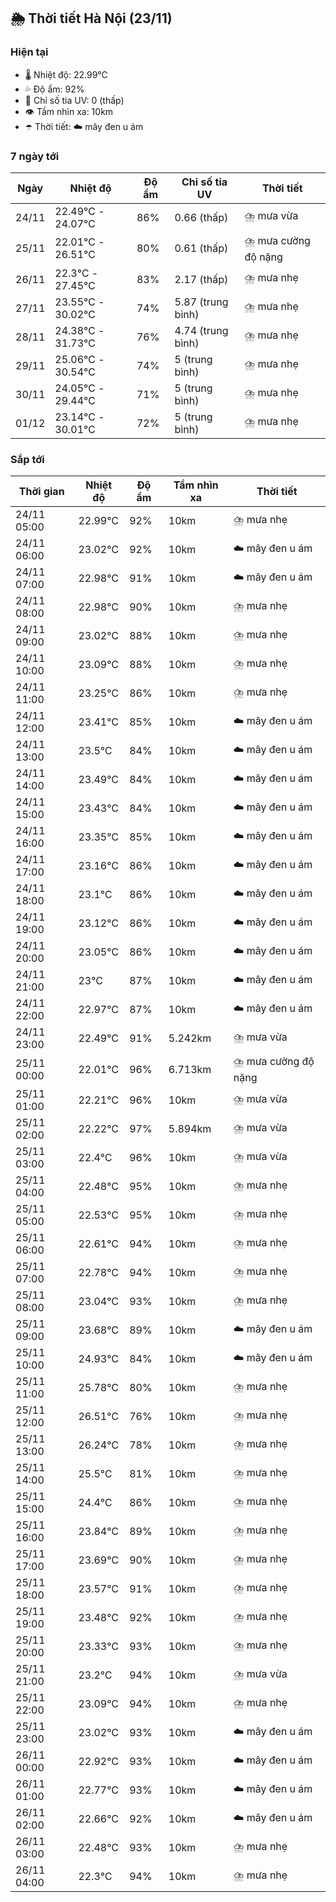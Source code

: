 ## 🌦️ Thời tiết Hà Nội (23/11)

### Hiện tại

- 🌡️ Nhiệt độ: 22.99℃
- 💦 Độ ẩm: 92%
- 🌟 Chỉ số tia UV: 0 (thấp)
- 👁️ Tầm nhìn xa: 10km
- ☂️ Thời tiết: ☁️ mây đen u ám

### 7 ngày tới

| Ngày | Nhiệt độ | Độ ẩm | Chỉ số tia UV | Thời tiết |
| --- | --- | --- | --- | --- |
| 24/11 | 22.49℃ - 24.07℃ | 86% | 0.66 (thấp) | ⛈️ mưa vừa |
| 25/11 | 22.01℃ - 26.51℃ | 80% | 0.61 (thấp) | ⛈️ mưa cường độ nặng |
| 26/11 | 22.3℃ - 27.45℃ | 83% | 2.17 (thấp) | ⛈️ mưa nhẹ |
| 27/11 | 23.55℃ - 30.02℃ | 74% | 5.87 (trung bình) | ⛈️ mưa nhẹ |
| 28/11 | 24.38℃ - 31.73℃ | 76% | 4.74 (trung bình) | ⛈️ mưa nhẹ |
| 29/11 | 25.06℃ - 30.54℃ | 74% | 5 (trung bình) | ⛈️ mưa nhẹ |
| 30/11 | 24.05℃ - 29.44℃ | 71% | 5 (trung bình) | ⛈️ mưa nhẹ |
| 01/12 | 23.14℃ - 30.01℃ | 72% | 5 (trung bình) | ⛈️ mưa nhẹ |

### Sắp tới

| Thời gian | Nhiệt độ | Độ ẩm | Tầm nhìn xa | Thời tiết |
| --- | --- | --- | --- | --- |
| 24/11 05:00 | 22.99℃ | 92% | 10km | ⛈️ mưa nhẹ |
| 24/11 06:00 | 23.02℃ | 92% | 10km | ☁️ mây đen u ám |
| 24/11 07:00 | 22.98℃ | 91% | 10km | ☁️ mây đen u ám |
| 24/11 08:00 | 22.98℃ | 90% | 10km | ⛈️ mưa nhẹ |
| 24/11 09:00 | 23.02℃ | 88% | 10km | ⛈️ mưa nhẹ |
| 24/11 10:00 | 23.09℃ | 88% | 10km | ⛈️ mưa nhẹ |
| 24/11 11:00 | 23.25℃ | 86% | 10km | ⛈️ mưa nhẹ |
| 24/11 12:00 | 23.41℃ | 85% | 10km | ☁️ mây đen u ám |
| 24/11 13:00 | 23.5℃ | 84% | 10km | ☁️ mây đen u ám |
| 24/11 14:00 | 23.49℃ | 84% | 10km | ☁️ mây đen u ám |
| 24/11 15:00 | 23.43℃ | 84% | 10km | ☁️ mây đen u ám |
| 24/11 16:00 | 23.35℃ | 85% | 10km | ☁️ mây đen u ám |
| 24/11 17:00 | 23.16℃ | 86% | 10km | ☁️ mây đen u ám |
| 24/11 18:00 | 23.1℃ | 86% | 10km | ☁️ mây đen u ám |
| 24/11 19:00 | 23.12℃ | 86% | 10km | ☁️ mây đen u ám |
| 24/11 20:00 | 23.05℃ | 86% | 10km | ☁️ mây đen u ám |
| 24/11 21:00 | 23℃ | 87% | 10km | ☁️ mây đen u ám |
| 24/11 22:00 | 22.97℃ | 87% | 10km | ☁️ mây đen u ám |
| 24/11 23:00 | 22.49℃ | 91% | 5.242km | ⛈️ mưa vừa |
| 25/11 00:00 | 22.01℃ | 96% | 6.713km | ⛈️ mưa cường độ nặng |
| 25/11 01:00 | 22.21℃ | 96% | 10km | ⛈️ mưa vừa |
| 25/11 02:00 | 22.22℃ | 97% | 5.894km | ⛈️ mưa vừa |
| 25/11 03:00 | 22.4℃ | 96% | 10km | ⛈️ mưa vừa |
| 25/11 04:00 | 22.48℃ | 95% | 10km | ⛈️ mưa nhẹ |
| 25/11 05:00 | 22.53℃ | 95% | 10km | ⛈️ mưa nhẹ |
| 25/11 06:00 | 22.61℃ | 94% | 10km | ⛈️ mưa nhẹ |
| 25/11 07:00 | 22.78℃ | 94% | 10km | ⛈️ mưa nhẹ |
| 25/11 08:00 | 23.04℃ | 93% | 10km | ⛈️ mưa nhẹ |
| 25/11 09:00 | 23.68℃ | 89% | 10km | ☁️ mây đen u ám |
| 25/11 10:00 | 24.93℃ | 84% | 10km | ☁️ mây đen u ám |
| 25/11 11:00 | 25.78℃ | 80% | 10km | ⛈️ mưa nhẹ |
| 25/11 12:00 | 26.51℃ | 76% | 10km | ⛈️ mưa nhẹ |
| 25/11 13:00 | 26.24℃ | 78% | 10km | ⛈️ mưa nhẹ |
| 25/11 14:00 | 25.5℃ | 81% | 10km | ⛈️ mưa nhẹ |
| 25/11 15:00 | 24.4℃ | 86% | 10km | ⛈️ mưa nhẹ |
| 25/11 16:00 | 23.84℃ | 89% | 10km | ⛈️ mưa nhẹ |
| 25/11 17:00 | 23.69℃ | 90% | 10km | ⛈️ mưa nhẹ |
| 25/11 18:00 | 23.57℃ | 91% | 10km | ⛈️ mưa nhẹ |
| 25/11 19:00 | 23.48℃ | 92% | 10km | ⛈️ mưa nhẹ |
| 25/11 20:00 | 23.33℃ | 93% | 10km | ⛈️ mưa nhẹ |
| 25/11 21:00 | 23.2℃ | 94% | 10km | ⛈️ mưa vừa |
| 25/11 22:00 | 23.09℃ | 94% | 10km | ⛈️ mưa nhẹ |
| 25/11 23:00 | 23.02℃ | 93% | 10km | ☁️ mây đen u ám |
| 26/11 00:00 | 22.92℃ | 93% | 10km | ☁️ mây đen u ám |
| 26/11 01:00 | 22.77℃ | 93% | 10km | ☁️ mây đen u ám |
| 26/11 02:00 | 22.66℃ | 92% | 10km | ☁️ mây đen u ám |
| 26/11 03:00 | 22.48℃ | 93% | 10km | ⛈️ mưa nhẹ |
| 26/11 04:00 | 22.3℃ | 94% | 10km | ⛈️ mưa nhẹ |
